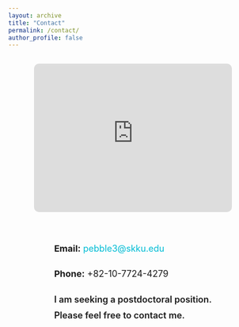 ```yaml
---
layout: archive
title: "Contact"
permalink: /contact/
author_profile: false
---
```


<style>
.contact-container {
  display: flex;
  align-items: flex-start;
  justify-content: center;
  flex-wrap: wrap;
  gap: 40px;
  margin-top: 30px;
}
.contact-map iframe {
  border: 0;
  border-radius: 10px;
  width: 400px;
  height: 300px;
}
.contact-info {
  max-width: 420px;
  font-size: 18px;
  line-height: 1.8;
}
.contact-info a {
  color: #00bcd4;
  text-decoration: none;
}
.contact-info a:hover {
  text-decoration: underline;
}
</style>

<div class="contact-container">
  <div class="contact-map">
    <a href="https://www.google.com/maps/place/%EC%84%B1%EA%B7%A0%EA%B4%80%EB%8C%80%ED%95%99%EA%B5%90+%EC%9E%90%EC%97%B0%EA%B3%BC%ED%95%99%EC%BA%A0%ED%8D%BC%EC%8A%A4/@37.2937619,126.9752556,17z"
       target="_blank" rel="noopener">
      <iframe
        src="https://www.google.com/maps?q=%EC%84%B1%EA%B7%A0%EA%B4%80%EB%8C%80%ED%95%99%EA%B5%90%20%EC%9E%90%EC%97%B0%EA%B3%BC%ED%95%99%EC%BA%A0%ED%8D%BC%EC%8A%A4&hl=ko&z=16&output=embed"
        allowfullscreen="" loading="lazy">
      </iframe>
    </a>
  </div>

  <div class="contact-info">
    <p><strong>Email:</strong> <a href="mailto:pebble3@skku.edu">pebble3@skku.edu</a></p>
    <p><strong>Phone:</strong> +82-10-7724-4279</p>
    <p style="margin-top:20px; font-weight:600;">
      I am seeking a postdoctoral position.<br>
      Please feel free to contact me.
    </p>
  </div>
</div>
